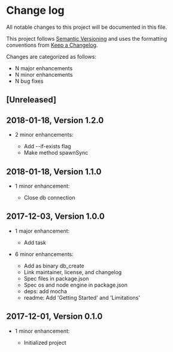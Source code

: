 # Change log

All notable changes to this project will be documented in this file.

This project follows [Semantic Versioning](http://semver.org/) and uses the formatting conventions from [Keep a Changelog](http://keepachangelog.com).

Changes are categorized as follows:

* N major enhancements
* N minor enhancements
* N bug fixes

## [Unreleased]

## 2018-01-18, Version 1.2.0

* 2 minor enhancements:

  * Add --if-exists flag
  * Make method spawnSync

## 2018-01-18, Version 1.1.0

* 1 minor enhancement:

  * Close db connection

## 2017-12-03, Version 1.0.0

* 1 major enhancement:

  * Add task

* 6 minor enhancements:

  * Add as binary db_create
  * Link maintainer, license, and changelog
  * Spec files in package.json
  * Spec os and node engine in package.json
  * deps: add mocha
  * readme: Add 'Getting Started' and 'Limitations'

## 2017-12-01, Version 0.1.0

* 1 minor enhancement:

  * Initialized project
